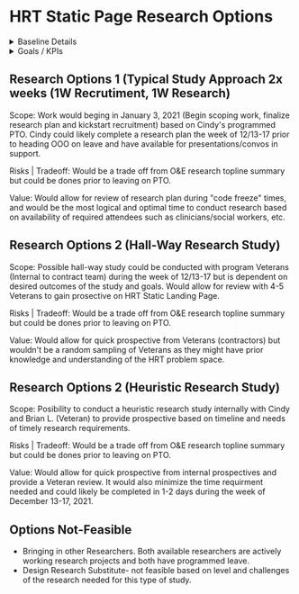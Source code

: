 # HRT Static Page Research Options 

<details><summary>Baseline Details</summary>
Meeting notes: Discussed moving forward with HRT static landing page initiative (Already passed staging review, 98% complete and was just pending Contact details) research to determine Veteran expectations on HRT landing page prior to launch. 

  
</details>

<details><summary>Goals / KPIs</summary>
  
Need to be determined in order to shape goals for research for HRT static landing page. 

</details>
  


</summary>

</details>

## Research Options 1 (Typical Study Approach 2x weeks (1W Recrutiment, 1W Research) 
Scope: Work would beging in January 3, 2021 (Begin scoping work, finalize research plan and kickstart recruitment) based on Cindy's programmed PTO.  Cindy could likely complete a research plan the week of 12/13-17 prior to heading OOO on leave and have available for presentations/convos in support.

Risks | Tradeoff: Would be a trade off from O&E research topline summary but could be dones prior to leaving on PTO. 

Value: Would allow for review of research plan during "code freeze" times, and would be the most logical and optimal time to conduct research based on availability of required attendees such as clinicians/social workers, etc. 

## Research Options 2 (Hall-Way Research Study)
Scope: Possible hall-way study could be conducted with program Veterans (Internal to contract team) during the week of 12/13-17 but is dependent on desired outcomes of the study and goals.  Would allow for review with 4-5 Veterans to gain prosective on HRT Static Landing Page. 

Risks | Tradeoff: Would be a trade off from O&E research topline summary but could be dones prior to leaving on PTO. 

Value: Would allow for quick prospective from Veterans (contractors) but wouldn't be a random sampling of Veterans as they might have prior knowledge and understanding of the HRT problem space. 

## Research Options 2 (Heuristic Research Study)
Scope: Posibility to conduct a heuristic research study internally with Cindy and Brian L. (Veteran) to provide prospective based on timeline and needs of timely research requirements.

Risks | Tradeoff: Would be a trade off from O&E research topline summary but could be dones prior to leaving on PTO. 

Value: Would allow for quick prospective from internal prospectives and provide a Veteran review.  It would also minimize the time requirment needed and could likely be completed in 1-2 days during the week of December 13-17, 2021.  

## Options Not-Feasible 
- Bringing in other Researchers.  Both available researchers are actively working research projects and both have programmed leave. 
- Design Research Substitute- not feasible based on level and challenges of the research needed for this type of study. 


